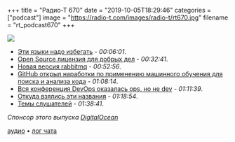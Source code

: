 +++
title = "Радио-Т 670"
date = "2019-10-05T18:29:46"
categories = ["podcast"]
image = "https://radio-t.com/images/radio-t/rt670.jpg"
filename = "rt_podcast670"
+++

![](https://radio-t.com/images/radio-t/rt670.jpg)

- [Эти языки надо избегать](https://www.itproportal.com/features/programming-languages-to-avoid/) - *00:06:01*.
- [Open Source лицензия для добрых дел](https://www.wired.com/story/open-source-license-requires-users-do-no-harm/) - *00:32:41*.
- [Новая версия rabbitmq](https://github.com/rabbitmq/rabbitmq-server/releases/tag/v3.8.0) - *00:52:56*.
- [GitHub открыл наработки по применению машинного обучения для поиска и анализа кода](http://www.opennet.ru/opennews/art.shtml?num=51570) - *01:08:14*.
- [Вся конференция DevOps оказалась ops, но не dev](https://www.darkcoding.net/software/a-developer-goes-to-a-devops-conference/) - *01:11:39*.
- [Откуда взялись эти названия](https://opensource.com/article/19/10/open-source-name-origins) - *01:18:54*.
- [Темы слушателей](https://radio-t.com/p/2019/10/01/prep-670/) - *01:38:41*.

*Спонсор этого выпуска [DigitalOcean](https://www.digitalocean.com)*


[аудио](https://cdn.radio-t.com/rt_podcast670.mp3) • [лог чата](https://chat.radio-t.com/logs/radio-t-670.html)
<audio src="https://cdn.radio-t.com/rt_podcast670.mp3" preload="none"></audio>
